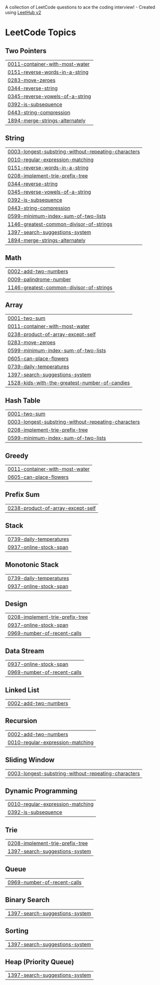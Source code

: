 A collection of LeetCode questions to ace the coding interview! - Created using [LeetHub v2](https://github.com/arunbhardwaj/LeetHub-2.0)
<!---LeetCode Topics Start-->
# LeetCode Topics
## Two Pointers
|  |
| ------- |
| [0011-container-with-most-water](https://github.com/maya-11/Leetcode/tree/master/0011-container-with-most-water) |
| [0151-reverse-words-in-a-string](https://github.com/maya-11/Leetcode/tree/master/0151-reverse-words-in-a-string) |
| [0283-move-zeroes](https://github.com/maya-11/Leetcode/tree/master/0283-move-zeroes) |
| [0344-reverse-string](https://github.com/maya-11/Leetcode/tree/master/0344-reverse-string) |
| [0345-reverse-vowels-of-a-string](https://github.com/maya-11/Leetcode/tree/master/0345-reverse-vowels-of-a-string) |
| [0392-is-subsequence](https://github.com/maya-11/Leetcode/tree/master/0392-is-subsequence) |
| [0443-string-compression](https://github.com/maya-11/Leetcode/tree/master/0443-string-compression) |
| [1894-merge-strings-alternately](https://github.com/maya-11/Leetcode/tree/master/1894-merge-strings-alternately) |
## String
|  |
| ------- |
| [0003-longest-substring-without-repeating-characters](https://github.com/maya-11/Leetcode/tree/master/0003-longest-substring-without-repeating-characters) |
| [0010-regular-expression-matching](https://github.com/maya-11/Leetcode/tree/master/0010-regular-expression-matching) |
| [0151-reverse-words-in-a-string](https://github.com/maya-11/Leetcode/tree/master/0151-reverse-words-in-a-string) |
| [0208-implement-trie-prefix-tree](https://github.com/maya-11/Leetcode/tree/master/0208-implement-trie-prefix-tree) |
| [0344-reverse-string](https://github.com/maya-11/Leetcode/tree/master/0344-reverse-string) |
| [0345-reverse-vowels-of-a-string](https://github.com/maya-11/Leetcode/tree/master/0345-reverse-vowels-of-a-string) |
| [0392-is-subsequence](https://github.com/maya-11/Leetcode/tree/master/0392-is-subsequence) |
| [0443-string-compression](https://github.com/maya-11/Leetcode/tree/master/0443-string-compression) |
| [0599-minimum-index-sum-of-two-lists](https://github.com/maya-11/Leetcode/tree/master/0599-minimum-index-sum-of-two-lists) |
| [1146-greatest-common-divisor-of-strings](https://github.com/maya-11/Leetcode/tree/master/1146-greatest-common-divisor-of-strings) |
| [1397-search-suggestions-system](https://github.com/maya-11/Leetcode/tree/master/1397-search-suggestions-system) |
| [1894-merge-strings-alternately](https://github.com/maya-11/Leetcode/tree/master/1894-merge-strings-alternately) |
## Math
|  |
| ------- |
| [0002-add-two-numbers](https://github.com/maya-11/Leetcode/tree/master/0002-add-two-numbers) |
| [0009-palindrome-number](https://github.com/maya-11/Leetcode/tree/master/0009-palindrome-number) |
| [1146-greatest-common-divisor-of-strings](https://github.com/maya-11/Leetcode/tree/master/1146-greatest-common-divisor-of-strings) |
## Array
|  |
| ------- |
| [0001-two-sum](https://github.com/maya-11/Leetcode/tree/master/0001-two-sum) |
| [0011-container-with-most-water](https://github.com/maya-11/Leetcode/tree/master/0011-container-with-most-water) |
| [0238-product-of-array-except-self](https://github.com/maya-11/Leetcode/tree/master/0238-product-of-array-except-self) |
| [0283-move-zeroes](https://github.com/maya-11/Leetcode/tree/master/0283-move-zeroes) |
| [0599-minimum-index-sum-of-two-lists](https://github.com/maya-11/Leetcode/tree/master/0599-minimum-index-sum-of-two-lists) |
| [0605-can-place-flowers](https://github.com/maya-11/Leetcode/tree/master/0605-can-place-flowers) |
| [0739-daily-temperatures](https://github.com/maya-11/Leetcode/tree/master/0739-daily-temperatures) |
| [1397-search-suggestions-system](https://github.com/maya-11/Leetcode/tree/master/1397-search-suggestions-system) |
| [1528-kids-with-the-greatest-number-of-candies](https://github.com/maya-11/Leetcode/tree/master/1528-kids-with-the-greatest-number-of-candies) |
## Hash Table
|  |
| ------- |
| [0001-two-sum](https://github.com/maya-11/Leetcode/tree/master/0001-two-sum) |
| [0003-longest-substring-without-repeating-characters](https://github.com/maya-11/Leetcode/tree/master/0003-longest-substring-without-repeating-characters) |
| [0208-implement-trie-prefix-tree](https://github.com/maya-11/Leetcode/tree/master/0208-implement-trie-prefix-tree) |
| [0599-minimum-index-sum-of-two-lists](https://github.com/maya-11/Leetcode/tree/master/0599-minimum-index-sum-of-two-lists) |
## Greedy
|  |
| ------- |
| [0011-container-with-most-water](https://github.com/maya-11/Leetcode/tree/master/0011-container-with-most-water) |
| [0605-can-place-flowers](https://github.com/maya-11/Leetcode/tree/master/0605-can-place-flowers) |
## Prefix Sum
|  |
| ------- |
| [0238-product-of-array-except-self](https://github.com/maya-11/Leetcode/tree/master/0238-product-of-array-except-self) |
## Stack
|  |
| ------- |
| [0739-daily-temperatures](https://github.com/maya-11/Leetcode/tree/master/0739-daily-temperatures) |
| [0937-online-stock-span](https://github.com/maya-11/Leetcode/tree/master/0937-online-stock-span) |
## Monotonic Stack
|  |
| ------- |
| [0739-daily-temperatures](https://github.com/maya-11/Leetcode/tree/master/0739-daily-temperatures) |
| [0937-online-stock-span](https://github.com/maya-11/Leetcode/tree/master/0937-online-stock-span) |
## Design
|  |
| ------- |
| [0208-implement-trie-prefix-tree](https://github.com/maya-11/Leetcode/tree/master/0208-implement-trie-prefix-tree) |
| [0937-online-stock-span](https://github.com/maya-11/Leetcode/tree/master/0937-online-stock-span) |
| [0969-number-of-recent-calls](https://github.com/maya-11/Leetcode/tree/master/0969-number-of-recent-calls) |
## Data Stream
|  |
| ------- |
| [0937-online-stock-span](https://github.com/maya-11/Leetcode/tree/master/0937-online-stock-span) |
| [0969-number-of-recent-calls](https://github.com/maya-11/Leetcode/tree/master/0969-number-of-recent-calls) |
## Linked List
|  |
| ------- |
| [0002-add-two-numbers](https://github.com/maya-11/Leetcode/tree/master/0002-add-two-numbers) |
## Recursion
|  |
| ------- |
| [0002-add-two-numbers](https://github.com/maya-11/Leetcode/tree/master/0002-add-two-numbers) |
| [0010-regular-expression-matching](https://github.com/maya-11/Leetcode/tree/master/0010-regular-expression-matching) |
## Sliding Window
|  |
| ------- |
| [0003-longest-substring-without-repeating-characters](https://github.com/maya-11/Leetcode/tree/master/0003-longest-substring-without-repeating-characters) |
## Dynamic Programming
|  |
| ------- |
| [0010-regular-expression-matching](https://github.com/maya-11/Leetcode/tree/master/0010-regular-expression-matching) |
| [0392-is-subsequence](https://github.com/maya-11/Leetcode/tree/master/0392-is-subsequence) |
## Trie
|  |
| ------- |
| [0208-implement-trie-prefix-tree](https://github.com/maya-11/Leetcode/tree/master/0208-implement-trie-prefix-tree) |
| [1397-search-suggestions-system](https://github.com/maya-11/Leetcode/tree/master/1397-search-suggestions-system) |
## Queue
|  |
| ------- |
| [0969-number-of-recent-calls](https://github.com/maya-11/Leetcode/tree/master/0969-number-of-recent-calls) |
## Binary Search
|  |
| ------- |
| [1397-search-suggestions-system](https://github.com/maya-11/Leetcode/tree/master/1397-search-suggestions-system) |
## Sorting
|  |
| ------- |
| [1397-search-suggestions-system](https://github.com/maya-11/Leetcode/tree/master/1397-search-suggestions-system) |
## Heap (Priority Queue)
|  |
| ------- |
| [1397-search-suggestions-system](https://github.com/maya-11/Leetcode/tree/master/1397-search-suggestions-system) |
<!---LeetCode Topics End-->